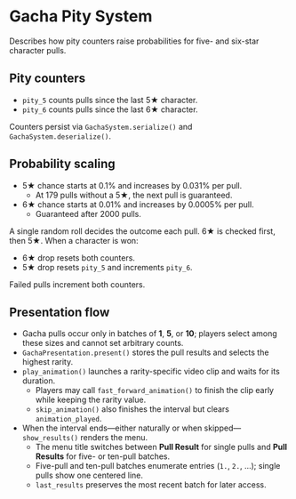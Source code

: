 # Gacha Pity System

Describes how pity counters raise probabilities for five- and six-star character pulls.

## Pity counters
- `pity_5` counts pulls since the last 5★ character.
- `pity_6` counts pulls since the last 6★ character.

Counters persist via `GachaSystem.serialize()` and `GachaSystem.deserialize()`.

## Probability scaling
- 5★ chance starts at 0.1% and increases by 0.031% per pull.
  - At 179 pulls without a 5★, the next pull is guaranteed.
- 6★ chance starts at 0.01% and increases by 0.0005% per pull.
  - Guaranteed after 2000 pulls.

A single random roll decides the outcome each pull. 6★ is checked first, then 5★. When a character is won:

- 6★ drop resets both counters.
- 5★ drop resets `pity_5` and increments `pity_6`.

Failed pulls increment both counters.

## Presentation flow
- Gacha pulls occur only in batches of **1**, **5**, or **10**; players select among these sizes and cannot set arbitrary counts.
- `GachaPresentation.present()` stores the pull results and selects the highest rarity.
- `play_animation()` launches a rarity-specific video clip and waits for its duration.
  - Players may call `fast_forward_animation()` to finish the clip early while keeping the rarity value.
  - `skip_animation()` also finishes the interval but clears `animation_played`.
- When the interval ends—either naturally or when skipped—`show_results()` renders the menu.
  - The menu title switches between **Pull Result** for single pulls and **Pull Results** for five- or ten-pull batches.
  - Five-pull and ten-pull batches enumerate entries (`1.`, `2.`, …); single pulls show one centered line.
  - `last_results` preserves the most recent batch for later access.

